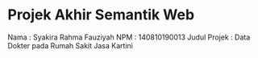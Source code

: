 # Projek Akhir Semantik Web

Nama            : Syakira Rahma Fauziyah
NPM             : 140810190013
Judul Projek    : Data Dokter pada Rumah Sakit Jasa Kartini